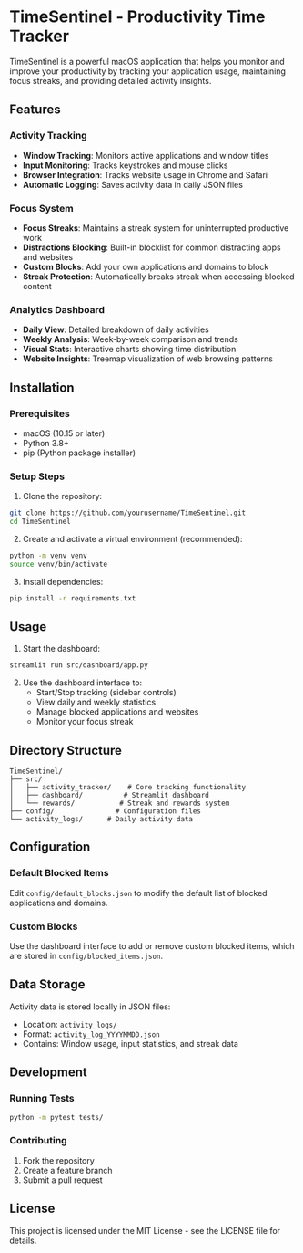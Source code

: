 # TimeSentinel - Productivity Time Tracker

TimeSentinel is a powerful macOS application that helps you monitor and improve your productivity by tracking your application usage, maintaining focus streaks, and providing detailed activity insights.

## Features

### Activity Tracking
- **Window Tracking**: Monitors active applications and window titles
- **Input Monitoring**: Tracks keystrokes and mouse clicks
- **Browser Integration**: Tracks website usage in Chrome and Safari
- **Automatic Logging**: Saves activity data in daily JSON files

### Focus System
- **Focus Streaks**: Maintains a streak system for uninterrupted productive work
- **Distractions Blocking**: Built-in blocklist for common distracting apps and websites
- **Custom Blocks**: Add your own applications and domains to block
- **Streak Protection**: Automatically breaks streak when accessing blocked content

### Analytics Dashboard
- **Daily View**: Detailed breakdown of daily activities
- **Weekly Analysis**: Week-by-week comparison and trends
- **Visual Stats**: Interactive charts showing time distribution
- **Website Insights**: Treemap visualization of web browsing patterns

## Installation

### Prerequisites
- macOS (10.15 or later)
- Python 3.8+
- pip (Python package installer)

### Setup Steps

1. Clone the repository:
```bash
git clone https://github.com/yourusername/TimeSentinel.git
cd TimeSentinel
```

2. Create and activate a virtual environment (recommended):
```bash
python -m venv venv
source venv/bin/activate
```

3. Install dependencies:
```bash
pip install -r requirements.txt
```

## Usage

1. Start the dashboard:
```bash
streamlit run src/dashboard/app.py
```

2. Use the dashboard interface to:
   - Start/Stop tracking (sidebar controls)
   - View daily and weekly statistics
   - Manage blocked applications and websites
   - Monitor your focus streak

## Directory Structure
```
TimeSentinel/
├── src/
│   ├── activity_tracker/    # Core tracking functionality
│   ├── dashboard/          # Streamlit dashboard
│   └── rewards/           # Streak and rewards system
├── config/               # Configuration files
└── activity_logs/      # Daily activity data
```

## Configuration

### Default Blocked Items
Edit `config/default_blocks.json` to modify the default list of blocked applications and domains.

### Custom Blocks
Use the dashboard interface to add or remove custom blocked items, which are stored in `config/blocked_items.json`.

## Data Storage

Activity data is stored locally in JSON files:
- Location: `activity_logs/`
- Format: `activity_log_YYYYMMDD.json`
- Contains: Window usage, input statistics, and streak data

## Development

### Running Tests
```bash
python -m pytest tests/
```

### Contributing
1. Fork the repository
2. Create a feature branch
3. Submit a pull request

## License

This project is licensed under the MIT License - see the LICENSE file for details.
